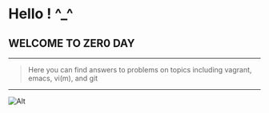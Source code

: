 # Hello ! ^_^

## WELCOME TO ZER0 DAY

***
> Here you can find answers to problems on topics including vagrant, emacs, vi(m), and git
***

![Alt](https://vignette.wikia.nocookie.net/finalfantasy/images/9/96/PAD_Fat_Chocobo.png/revision/latest/zoom-crop/width/480/height/480?cb=20161017180810 "ChubbyChoco")

